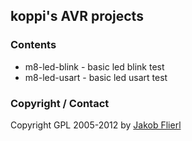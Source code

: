 ## koppi's AVR projects

### Contents

* m8-led-blink - basic led blink test
* m8-led-usart - basic led usart test

### Copyright / Contact

Copyright GPL 2005-2012 by [Jakob Flierl](https://github.com/koppi)

